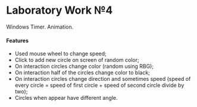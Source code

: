 Laboratory Work №4
==================

Windows Timer. Animation.

#### Features
* Used mouse wheel to change speed;
* Click to add new circle on screen of random color;
* On interaction circles change color (random using RBG);
* On interaction half of the circles change color to black;
* On interaction circles change direction and sometimes speed (speed of every circle = speed of first circle + speed of second circle divide by two);
* Circles when appear have different angle.
